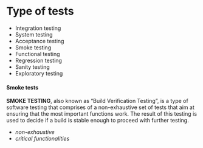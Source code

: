 # Type of tests

- Integration testing
- System testing
- Acceptance testing
- Smoke testing
- Functional testing
- Regression testing
- Sanity testing
- Exploratory testing

#### Smoke tests

**SMOKE TESTING**, also known as “Build Verification Testing”, is a type of software testing that comprises of a non-exhaustive set of tests that aim at ensuring that the most important functions work. The result of this testing is used to decide if a build is stable enough to proceed with further testing.

- *non-exhaustive*
- *critical functionalities*
